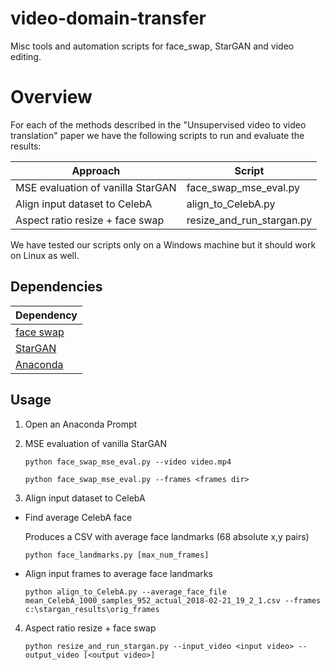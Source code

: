 # video-domain-transfer
Misc tools and automation scripts for face_swap, StarGAN and video editing.

# Overview
For each of the methods described in the "Unsupervised video to video translation" paper we
have the following scripts to run and evaluate the results:

| Approach                                                           | Script                    |
|--------------------------------------------------------------------|---------------------------|
| MSE evaluation of vanilla StarGAN                                  | face_swap_mse_eval.py     |
| Align input dataset to CelebA                                      | align_to_CelebA.py        |
| Aspect ratio resize + face swap                                    | resize_and_run_stargan.py |

We have tested our scripts only on a Windows machine but it should work on Linux as well.

## Dependencies
| Dependency                                        |
|---------------------------------------------------|
| [face swap](https://github.com/ofirc/face_swap/)  |
| [StarGAN](https://github.com/ofirc/StarGAN)       |
| [Anaconda](https://www.anaconda.com/)             |

## Usage
1. Open an Anaconda Prompt
2. MSE evaluation of vanilla StarGAN 

   `python face_swap_mse_eval.py --video video.mp4`

   `python face_swap_mse_eval.py --frames <frames dir>`
3. Align input dataset to CelebA

* Find average CelebA face

    Produces a CSV with average face landmarks (68 absolute x,y pairs)

   `python face_landmarks.py [max_num_frames]`
* Align input frames to average face landmarks

   `python align_to_CelebA.py
  --average_face_file mean_CelebA_1000_samples_952_actual_2018-02-21_19_2_1.csv
  --frames c:\stargan_results\orig_frames`
4. Aspect ratio resize + face swap

   `python resize_and_run_stargan.py --input_video <input video> --output_video [<output video>]`
  
